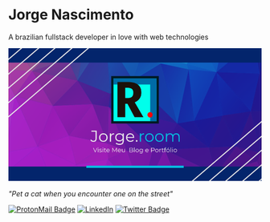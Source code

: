 # Jorge Nascimento
A brazilian fullstack developer in love with web technologies

[![Blog & Portfolio - Image by DavidRockDesign from Pixabay](https://raw.githubusercontent.com/Jorgen-Jr/Jorgen-Jr/main/images/banner_blog_portfolio.png)](https://jorgen-jr.github.io/)

_"Pet a cat when you encounter one on the street"_

[![ProtonMail Badge](https://img.shields.io/badge/-jorgenjr%40protonmail.com-1c223d?logo=protonmail&logoColor=white&style=flat-square&url=https%3A%2F%2Fshields.io)](mailto:jorgenjr@protonmail.com)
[![LinkedIn](https://img.shields.io/badge/-Jorge%20Nascimento-0a66c2?logo=linkedin&logoColor=white&style=flat-square&url=https%3A%2F%2Fshields.io)](https://www.linkedin.com/in/jorgen-nascimento/)
[![Twitter Badge](https://img.shields.io/badge/-@Jorgesnjr-1da1f2?logo=twitter&logoColor=white&style=flat-square&url=https%3A%2F%2Fshields.io)](https://twitter.com/Jorgesnjr)
